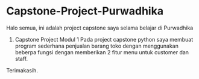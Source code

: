 # Capstone-Project-Purwadhika
Halo semua, ini adalah project capstone saya selama belajar di Purwadhika

1. Capstone Project Modul 1
Pada project capstone python saya membuat program sederhana penjualan barang toko dengan menggunakan beberpa fungsi dengan memberikan 2 fitur menu untuk customer dan staff.

Terimakasih.
